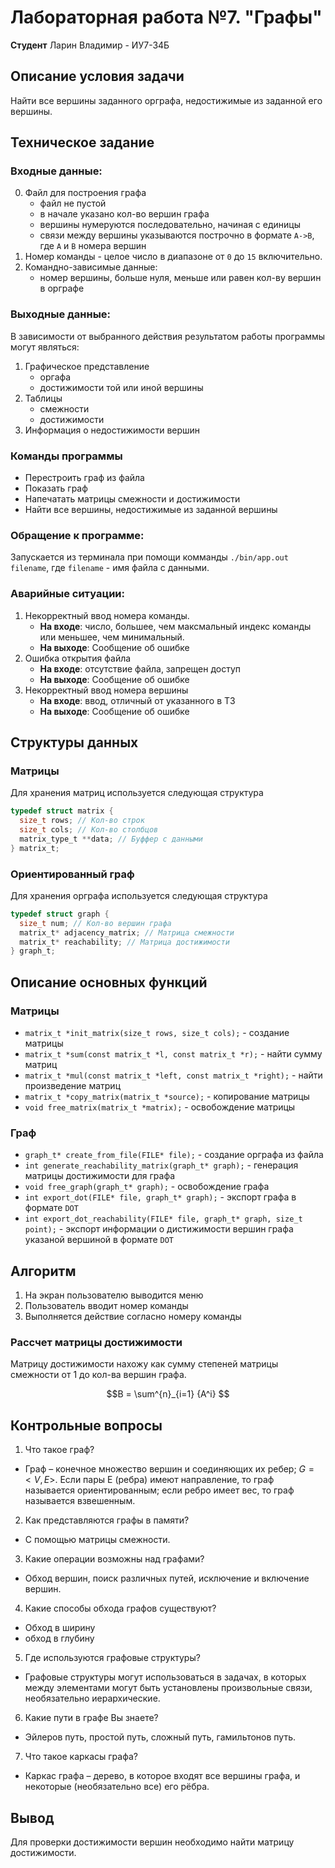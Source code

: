 # Лабораторная работа №7. "Графы"
**Студент** Ларин Владимир - ИУ7-34Б


## Описание условия задачи

Найти все вершины заданного opграфа, недостижимые из заданной его вершины.

## Техническое задание

### Входные данные:
0. Файл для построения графа
    - файл не пустой
    - в начале указано кол-во вершин графа
    - вершины нумеруются последовательно, начиная с единицы
    - связи между вершины указываются построчно в формате `A->B`,  где `A` и `B` номера вершин
1. Номер команды - целое число в диапазоне от `0` до `15` включительно.
2. Командно-зависимые данные:
    - номер вершины, больше нуля, меньше или равен кол-ву вершин в орграфе


### Выходные данные:
В зависимости от выбранного действия результатом работы программы могут являться:
1. Графическое представление
    - оргафа
    - достижимости той или иной вершины
2. Таблицы
    - смежности
    - достижимости
3. Информация о недостижимости вершин

### Команды программы
- Перестроить граф из файла
- Показать граф
- Напечатать матрицы смежности и достижимости
- Найти все вершины, недостижимые из заданной вершины


### Обращение к программе:
Запускается из терминала при помощи комманды `./bin/app.out filename`, где `filename` - имя файла с данными.

### Аварийные ситуации:

1. Некорректный ввод номера команды.
    - **На входе**: число, большее, чем максмальный индекс команды или меньшее, чем минимальный. 
    - **На выходе**: Сообщение об ошибке
2. Ошибка открытия файла
    - **На входе**: отсутствие файла, запрещен доступ
    - **На выходе**: Сообщение об ошибке
3. Некорректный ввод номера вершины
    - **На входе**: ввод, отличный от указанного в ТЗ
    - **На выходе**: Сообщение об ошибке

## Структуры данных

### Матрицы
Для хранения матриц используется следующая структура
```c
typedef struct matrix {
  size_t rows; // Кол-во строк
  size_t cols; // Кол-во столбцов
  matrix_type_t **data; // Буффер с данными
} matrix_t;
```
### Ориентированный граф
Для хранения орграфа используется следующая структура
```c
typedef struct graph {
  size_t num; // Кол-во вершин графа
  matrix_t* adjacency_matrix; // Матрица смежности
  matrix_t* reachability; // Матрица достижимости
} graph_t;
```

## Описание основных функций

### Матрицы

- `matrix_t *init_matrix(size_t rows, size_t cols);` - создание матрицы
- `matrix_t *sum(const matrix_t *l, const matrix_t *r);` - найти сумму матриц
- `matrix_t *mul(const matrix_t *left, const matrix_t *right);` - найти произведение матриц
- `matrix_t *copy_matrix(matrix_t *source);` - копирование матрицы
- `void free_matrix(matrix_t *matrix);` - освобождение матрицы
### Граф

- `graph_t* create_from_file(FILE* file);` - создание орграфа из файла
- `int generate_reachability_matrix(graph_t* graph);` - генерация матрицы достижимости для графа
- `void free_graph(graph_t* graph);` - освобождение графа
- `int export_dot(FILE* file, graph_t* graph);` - экспорт графа в формате `DOT`
- `int export_dot_reachability(FILE* file, graph_t* graph, size_t point);` - экспорт информации о дистижимости вершин графа указаной вершиной в формате `DOT`

## Алгоритм

1. На экран пользователю выводится меню
2. Пользователь вводит номер команды
3. Выполняется действие согласно номеру команды

### Рассчет матрицы достижимости
Матрицу достижимости нахожу как сумму степеней матрицы смежности  от 1 до кол-ва вершин графа.

$$B = \sum^{n}_{i=1} {A^i} $$



## Контрольные вопросы

1. Что такое граф?
- Граф – конечное множество вершин и соединяющих их ребер; $G = <V, E>$. Если пары Е (ребра) имеют направление, то граф называется ориентированным; если ребро имеет вес, то граф называется взвешенным.
2. Как представляются графы в памяти?
- С помощью матрицы смежности.
3. Какие операции возможны над графами?
- Обход вершин, поиск различных путей, исключение и включение вершин.
4. Какие способы обхода графов существуют?
- Обход в ширину 
- обход в глубину

5. Где используются графовые структуры?
- Графовые структуры могут использоваться в задачах, в которых между элементами могут быть установлены произвольные связи, необязательно иерархические.
6. Какие пути в графе Вы знаете?
- Эйлеров путь, простой путь, сложный путь, гамильтонов путь.
7. Что такое каркасы графа?
- Каркас графа – дерево, в которое входят все вершины графа, и некоторые (необязательно все) его рёбра.


## Вывод

Для проверки достижимости вершин необходимо найти матрицу достижимости.
